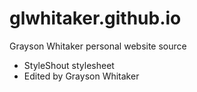 # glwhitaker.github.io
Grayson Whitaker personal website source

- StyleShout stylesheet
- Edited by Grayson Whitaker
